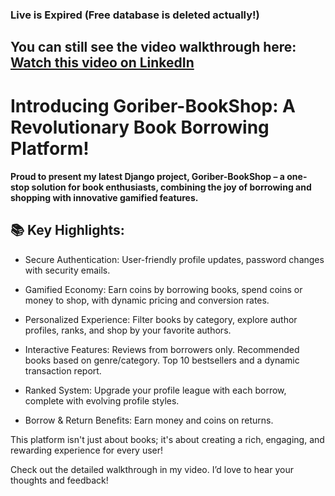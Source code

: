 ### Live is Expired (Free database is deleted actually!)
## You can still see the video walkthrough here: [Watch this video on LinkedIn](https://www.linkedin.com/posts/mdshakib00777_introducing-goriber-bookshop-a-revolutionary-activity-7278763799392710656-62EA?utm_source=share&utm_medium=member_desktop&rcm=ACoAAFCu_ZEBQ0N86JvEpiC2murQ_PWIade0mWc) 


# Introducing Goriber-BookShop: A Revolutionary Book Borrowing Platform!

#### Proud to present my latest Django project, Goriber-BookShop – a one-stop solution for book enthusiasts, combining the joy of borrowing and shopping with innovative gamified features.

## 📚 Key Highlights:

- Secure Authentication: User-friendly profile updates, password changes with security emails.

- Gamified Economy: Earn coins by borrowing books, spend coins or money to shop, with dynamic pricing and conversion rates.

- Personalized Experience: Filter books by category, explore author profiles, ranks, and shop by your favorite authors.

- Interactive Features: Reviews from borrowers only.
Recommended books based on genre/category.
Top 10 bestsellers and a dynamic transaction report.


- Ranked System: Upgrade your profile league with each borrow, complete with evolving profile styles.

- Borrow & Return Benefits: Earn money and coins on returns.


This platform isn't just about books; it's about creating a rich, engaging, and rewarding experience for every user!

Check out the detailed walkthrough in my video. I’d love to hear your thoughts and feedback!
